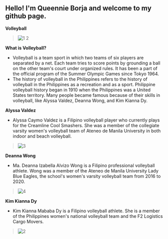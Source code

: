 Hello! I'm Queennie Borja and welcome to my github page.
-----------------------------------------------------------------------------------------

**Volleyball**
> ![1 2](https://user-images.githubusercontent.com/118230406/203679106-9bda4615-a68b-41ce-8593-cbe9b3b53f4a.jpg)



   **What is Volleyball?**
- Volleyball is a team sport in which two teams of six players are separated by a net. Each team tries to score points by grounding a ball on the other team's court under organized rules. It has been a part of the official program of the Summer Olympic Games since Tokyo 1964.
- The history of volleyball in the Philippines refers to the history of volleyball in the Philippines as a recreation and as a sport. Philippine volleyball history began in 1910 when the Philippines was a United States territory. Many people became famous because of their skills in volleyball, like Alyssa Valdez, Deanna Wong, and Kim Kianna Dy.

**Alyssa Valdez**
- Alyssa Caymo Valdez is a Filipino volleyball player who currently plays for the Creamline Cool Smashers. She was a member of the collegiate varsity women's volleyball team of Ateneo de Manila University in both indoor and beach volleyball. 

> ![3](https://user-images.githubusercontent.com/118230406/203678844-e9a04afe-dfe0-4134-ac69-a74a1e58b64f.png)


**Deanna Wong**
- Ma. Deanna Izabella Alvizo Wong is a Filipino professional volleyball athlete. Wong was a member of the Ateneo de Manila University Lady Blue Eagles, the school's women's varsity volleyball team from 2016 to 2020.

> ![4](https://user-images.githubusercontent.com/118230406/203678954-def8fcf4-710a-4bff-832b-c1a7d7d815f9.jpg)



**Kim Kianna Dy**
- Kim Kianna Mababa Dy is a Filipino volleyball athlete. She is a member of the Philippines women's national volleyball team and the F2 Logistics Cargo Movers.

> ![2](https://user-images.githubusercontent.com/118230406/203678895-6a202883-9ce0-44eb-8817-19a1ed6c6db5.jpg)


